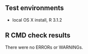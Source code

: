 ## Test environments
* local OS X install, R 3.1.2

## R CMD check results
There were no ERRORs or WARNINGs.
